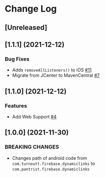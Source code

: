 # Change Log

## [Unreleased]


## [1.1.1] (2021-12-12)

### Bug Fixes

- Adds `removeAllListeners()` to iOS [#11](https://github.com/Pantrist-dev/capacitor-firebase-dynamic-links/issues/11)
- Migrate from JCenter to MavenCentral [#7](https://github.com/Pantrist-dev/capacitor-firebase-dynamic-links/pull/7)

## [1.1.0] (2021-12-12)

### Features

- Add Web Support [#4](https://github.com/Pantrist-dev/capacitor-firebase-dynamic-links/pull/4)


## [1.0.0] (2021-11-30)

### BREAKING CHANGES

- Changes path of android code from `com.turnoutt.firebase.dynamiclinks` to `com.pantrist.firebase.dynamiclinks`
